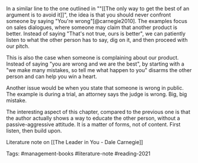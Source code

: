 In a similar line to the one outlined in ""[[The only way to get the best of an argument is to avoid it]]", the idea is that you should never confront someone by saying "You're wrong"[@carnegie2010]. The examples focus on sales dialogues, where someone may claim that another product is better. Instead of saying "That's not true, ours is better", we can patiently listen to what the other person has to say, dig on it, and then proceed with our pitch. 

This is also the case when someone is complaining about our product. Instead of saying "you are wrong and we are the best", by starting with a "we make many mistakes, so tell me what happen to you" disarms the other person and can help you win a heart. 

Another issue would be when you state that someone is wrong in public. The example is during a trial, an attorney says the judge is wrong. Big, big mistake. 

The interesting aspect of this chapter, compared to the previous one is that the author actually shows a way to educate the other person, without a passive-aggressive attitude. It is a matter of forms, not of content. First listen, then build upon. 

Literature note on [[The Leader in You - Dale Carnegie]]

Tags: #management-books #literature-note #reading-2021